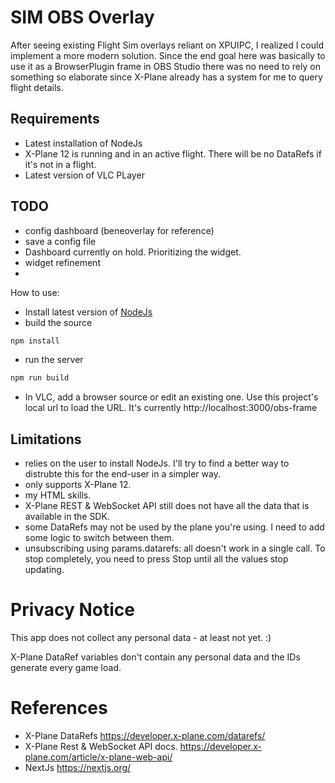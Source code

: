 # SIM OBS Overlay

After seeing existing Flight Sim overlays reliant on XPUIPC, I realized I could implement a more modern solution. Since the end goal here was basically to use it as a BrowserPlugin frame in OBS Studio there was no need to rely on something so elaborate since X-Plane already has a system for me to query flight details.

## Requirements

- Latest installation of NodeJs
- X-Plane 12 is running and in an active flight. There will be no DataRefs if it's not in a flight.
- Latest version of VLC PLayer

## TODO

- config dashboard (beneoverlay for reference)
- save a config file
- Dashboard currently on hold. Prioritizing the widget.
- widget refinement
- 
How to use:
- Install latest version of [NodeJs](https://nodejs.org/en)
- build the source
```sh
npm install
```
- run the server
```sh
npm run build
```
- In VLC, add a browser source or edit an existing one. Use this project's local url to load the URL. It's currently http://localhost:3000/obs-frame

## Limitations

- relies on the user to install NodeJs. I'll try to find a better way to distrubte this for the end-user in a simpler way.
- only supports X-Plane 12.
- my HTML skills.
- X-Plane REST & WebSocket API still does not have all the data that is available in the SDK.
- some DataRefs may not be used by the plane you're using. I need to add some logic to switch between them.
- unsubscribing using params.datarefs: all doesn't work in a single call. To stop completely, you need to press Stop until all the values stop updating.

# Privacy Notice

This app does not collect any personal data - at least not yet. :)

X-Plane DataRef variables don't contain any personal data and the IDs generate every game load.

# References
- X-Plane DataRefs https://developer.x-plane.com/datarefs/
- X-Plane Rest & WebSocket API docs. https://developer.x-plane.com/article/x-plane-web-api/
- NextJs https://nextjs.org/
